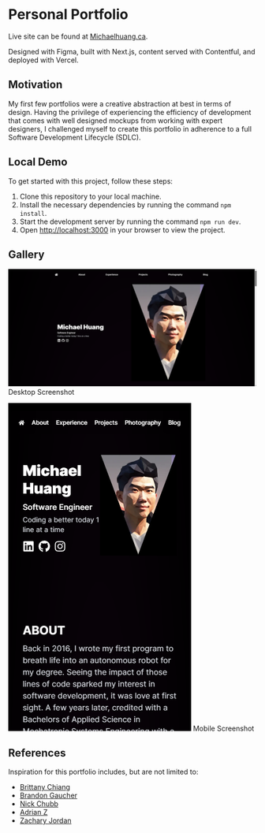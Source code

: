 # Personal Portfolio
Live site can be found at [Michaelhuang.ca](Michaelhuang.ca).

Designed with Figma, built with Next.js, content served with Contentful, and deployed with Vercel.

## Motivation
My first few portfolios were a creative abstraction at best in terms of design. Having the privilege of experiencing the efficiency of development that comes with well designed mockups from working with expert designers, I challenged myself to create this portfolio in adherence to a full Software Development Lifecycle (SDLC).

## Local Demo
To get started with this project, follow these steps:

1. Clone this repository to your local machine.
2. Install the necessary dependencies by running the command `npm install`.
3. Start the development server by running the command `npm run dev`.
4. Open [http://localhost:3000](http://localhost:3000) in your browser to view the project.

## Gallery
![Desktop Screenshot](public/Desktop%20Hero%20view.png)
Desktop Screenshot

![Mobile Screenshot](public/Mobile%20Hero%20view.png)
Mobile Screenshot

## References
Inspiration for this portfolio includes, but are not limited to:
- [Brittany Chiang](https://brittanychiang.com/)
- [Brandon Gaucher](https://brandongaucher.com/)
- [Nick Chubb](nickchubb.ca)
- [Adrian Z](https://azumbrunnen.me/)
- [Zachary Jordan](https://www.zachjordan.io/)